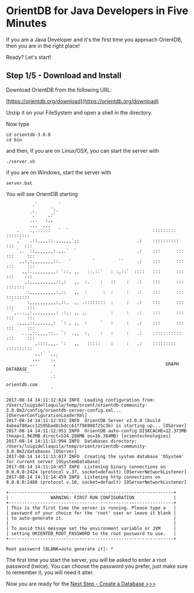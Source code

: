 # OrientDB for Java Developers in Five Minutes

If you are a Java Developer and it's the first time you approach OrientDB, then you are in the right place!

Ready? Let's start!

## Step 1/5 - Download and Install

Download OrientDB from the following URL:

[https://orientdb.org/download](https://orientdb.org/download)

Unzip it on your FileSystem and open a shell in the directory.

Now type 

```
cd orientdb-3.0.0
cd bin
```

and then, if you are on Linux/OSX, you can start the server with

```
./server.sh
```

if you are on Windows, start the server with

```
server.bat
```

You will see OrientDB starting

```
          .`        `                                 
          ,      `:.                                  
         `,`    ,:`                                   
         .,.   :,,                                    
         .,,  ,,,                                     
    .    .,.:::::   `  `                                :::::::::     :::::::::   
    ,`   .::,,,,::.,,,,,,`;;                      .:    ::::::::::    :::    :::  
    `,.  ::,,,,,,,:.,,.`  `                       .:    :::      :::  :::     ::: 
     ,,:,:,,,,,,,,::.   `        `         ``     .:    :::      :::  :::     ::: 
      ,,:.,,,,,,,,,: `::, ,,   ::,::`   : :,::`  ::::   :::      :::  :::    :::  
       ,:,,,,,,,,,,::,:   ,,  :.    :   ::    :   .:    :::      :::  :::::::     
        :,,,,,,,,,,:,::   ,,  :      :  :     :   .:    :::      :::  :::::::::   
  `     :,,,,,,,,,,:,::,  ,, .::::::::  :     :   .:    :::      :::  :::     ::: 
  `,...,,:,,,,,,,,,: .:,. ,, ,,         :     :   .:    :::      :::  :::     ::: 
    .,,,,::,,,,,,,:  `: , ,,  :     `   :     :   .:    :::      :::  :::     ::: 
      ...,::,,,,::.. `:  .,,  :,    :   :     :   .:    :::::::::::   :::     ::: 
           ,::::,,,. `:   ,,   :::::    :     :   .:    :::::::::     ::::::::::  
           ,,:` `,,.                                  
          ,,,    .,`                                  
         ,,.     `,                                          GRAPH DATABASE  
       ``        `.                                                          
                 ``                                          orientdb.com
                 `                                    

2017-08-14 14:11:12:824 INFO  Loading configuration from: /Users/luigidellaquila/temp/orient/orientdb-community-3.0.0m2/config/orientdb-server-config.xml... [OServerConfigurationLoaderXml]
2017-08-14 14:11:12:932 INFO  OrientDB Server v3.0.0 (build 4abea780acc12595bad8cbdcc61ff96980725c3b) is starting up... [OServer]
2017-08-14 14:11:12:951 INFO  OrientDB auto-config DISKCACHE=12.373MB (heap=1.963MB direct=524.288MB os=16.384MB) [orientechnologies]
2017-08-14 14:11:12:994 INFO  Databases directory: /Users/luigidellaquila/temp/orient/orientdb-community-3.0.0m2/databases [OServer]
2017-08-14 14:11:13:017 INFO  Creating the system database 'OSystem' for current server [OSystemDatabase]
2017-08-14 14:11:14:457 INFO  Listening binary connections on 0.0.0.0:2424 (protocol v.37, socket=default) [OServerNetworkListener]
2017-08-14 14:11:14:459 INFO  Listening http connections on 0.0.0.0:2480 (protocol v.10, socket=default) [OServerNetworkListener]

+---------------------------------------------------------------+
|                WARNING: FIRST RUN CONFIGURATION               |
+---------------------------------------------------------------+
| This is the first time the server is running. Please type a   |
| password of your choice for the 'root' user or leave it blank |
| to auto-generate it.                                          |
|                                                               |
| To avoid this message set the environment variable or JVM     |
| setting ORIENTDB_ROOT_PASSWORD to the root password to use.   |
+---------------------------------------------------------------+

Root password [BLANK=auto generate it]: *
```

The first time you start the server, you will be asked to enter a root password (twice). You can choose the password you prefer, 
just make sure to remember it, you will need it alter.

Now you are ready for the [Next Step - Create a Database >>>](java-1.md)

